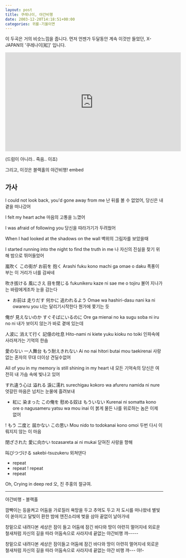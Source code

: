 ```yaml
---
layout: post
title: 쿠레나이, 야간비행
date: 2003-12-20T14:18:51+00:00
categories: 귀를-기울이면
---
```

이 두곡은 거의 비슷느낌을 줍니다. 먼저 언젠가 두달동안 계속 이것만 들었던, X-JAPAN의 '쿠레나이[紅]' 입니다.

<iframe src="https://www.youtube.com/embed/4-zXzhfP2YM" width="560" height="315" frameborder="0" allowfullscreen="allowfullscreen"></iframe>

(드럼이 아니라.. 죽음.. 이죠)

그리고, 이것은 블랙홀의 야간비행!
embed

<h2>가사</h2>

I could not look back, you'd gone away from me
난 뒤를 볼 수 없었어, 당신은 내 곁을 떠나갔어

I felt my heart ache
마음의 고통을 느꼈어

I was afraid of following you
당신을 따라가기가 두려웠어

When I had looked at the shadows on the wall
벽위의 그림자를 보았을때

I started running into the night to find the truth in me
나 자신의 진실을 찾기 위해 밤으로 뛰어들었어

嵐吹く この街が お前を 抱く
Arashi fuku kono machi ga omae o daku
폭풍이 부는 이 거리가 너를 감싸네

吹き拔ける 風にさえ 目を閉じる
fukunikeru kaze ni sae me o tojiru
불어 지나가는 바람에게조차 눈을 감는다

<ul>
<li>お前は 走りだす 何かに 追われるよう
Omae wa hashiri-dasu nani ka ni owareru you
너는 달리기시작한다 뭔가에 쫓기는 듯</li>
</ul>

俺が 見えないのか すぐそばにいるのに
Ore ga mienai no ka sugu soba ni iru no ni
내가 보이지 않는가 바로 곁에 있는데

人波に 消えて行く 記億の吐息
Hito-nami ni kiete yuku kioku no toiki
인파속에 사라져가는 기억의 한숨

愛のない 一人舞台 もう耐えきれない
Ai no nai hitori butai mou taekirenai
사랑 없는 혼자의 무대 더이상 견딜수없어

All of you in my memory is still shining in my heart
내 모든 기억속의 당신은 여전히 내 가슴 속에 빛나고 있어

すれ違う心は 溢れる 淚に濡れ
surechigau kokoro wa afureru namida ni nure
엇갈린 마음은 넘치는 눈물에 흘려보내

<ul>
<li>紅に 染まった この俺を 慰める奴は もういない
Kurenai ni somatta kono ore o nagusameru yatsu wa mou inai
이 붉게 물든 나를 위로하는 놈은 이제 없어</li>
</ul>

! もう 二度と 屆かない この思い
Mou nido to todokanai kono omoi
두번 다시 이뤄지지 않는 이 마음

閉ざされた 愛に向かい
tozasareta ai ni mukai
닫혀진 사랑을 향해

叫びつづける
sakebi-tsuzukeru
외쳐댄다

<ul>
<li>repeat</li>
<li>repeat
! repeat</li>
<li>repeat</li>
</ul>

Oh, Crying in deep red
오, 진 주홍의 절규여.

<hr />

야간비행 - 블랙홀

깜빡이는 등을켜고 어둠을 가로질러
욕망을 두고 추억도 두고 저 도시를 떠나왔네
별빛이 쏟아지고 달빛이 환한 밤에
엔진소리에 벚을 삼아 끝없이 날아가네

창밑으로 내려다본 세상은 잠이 들고 어둠에 잠긴 바다와 땅이 아련히 멀어지네
외로운 철새처럼 자신의 길을 따라 어둠속으로 사라지네
끝없는 야간비행 꺄-----

창밑으로 내려다본 세상은 잠이들고 어둠에 잠긴 바다와 땅이 아련히 멀어지네
외로운 철새처럼 자신의 길을 따라 어둠속으로 사라지네
끝없는 야간 비행 꺄--- 야!-

